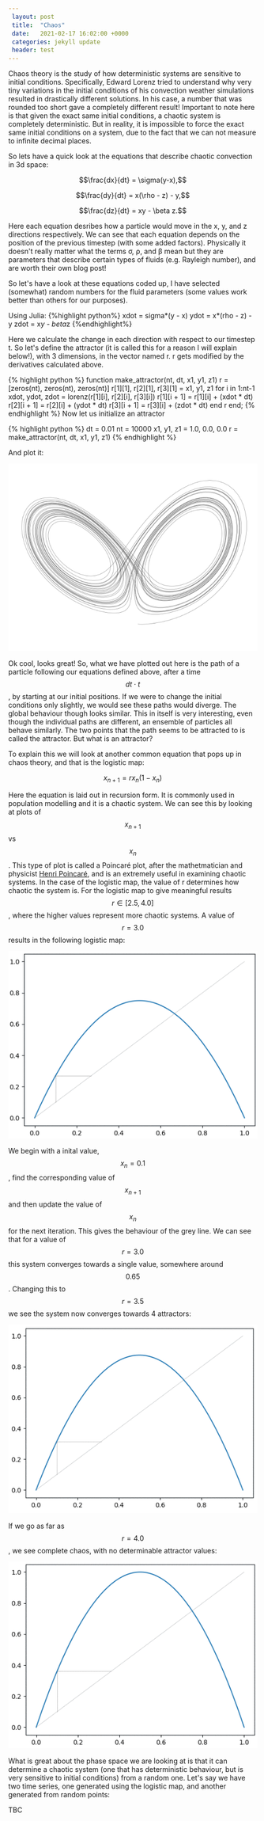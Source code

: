```yaml
---
 layout: post
 title:  "Chaos"
 date:   2021-02-17 16:02:00 +0000
 categories: jekyll update
 header: test
---
```


Chaos theory is the study of how deterministic systems are sensitive to initial conditions. Specifically, Edward Lorenz tried to understand why very tiny variations in the initial conditions of his convection weather simulations resulted in drastically different solutions. In his case, a number that was rounded too short gave a completely different result! Important to note here is that given the exact same initial conditions, a chaotic system is completely deterministic. But in reality, it is impossible to force the exact same initial conditions on a system, due to the fact that we can not measure to infinite decimal places.

So lets have a quick look at the equations that describe chaotic convection in 3d space:

$$\frac{dx}{dt} = \sigma(y-x),$$

$$\frac{dy}{dt} = x(\rho - z) - y,$$

$$\frac{dz}{dt} = xy - \beta z.$$

Here each equation desribes how a particle would move in the x, y, and z directions respectively. We can see that each equation depends on the position of the previous timestep (with some added factors). Physically it doesn't really matter what the terms σ, ρ, and β mean but they are parameters that describe certain types of fluids (e.g. Rayleigh number), and are worth their own blog post!

So let's have a look at these equations coded up, I have selected (somewhat) random numbers for the fluid parameters (some values work better than others for our purposes).

Using Julia:
{%highlight python%}
xdot = sigma*(y - x)
ydot = x*(rho - z) - y
zdot = x*y - beta*z
{%endhighlight%}

Here we calculate the change in each direction with respect to our timestep t. So let's define the attractor (it is called this for a reason I will explain below!), with 3 dimensions, in the vector named r. r gets modified by the derivatives calculated above.

{% highlight python %}
function make_attractor(nt, dt, x1, y1, z1)
    r = [zeros(nt), zeros(nt), zeros(nt)]
    r[1][1], r[2][1], r[3][1] = x1, y1, z1
    for i in 1:nt-1
        xdot, ydot, zdot = lorenz(r[1][i], r[2][i], r[3][i])
        r[1][i + 1] = r[1][i] + (xdot * dt)
        r[2][i + 1] = r[2][i] + (ydot * dt)
        r[3][i + 1] = r[3][i] + (zdot * dt)
    end
    r
end;
{% endhighlight %}
Now let us initialize an attractor

{% highlight python %}
dt = 0.01
nt = 10000
x1, y1, z1 = 1.0, 0.0, 0.0
r = make_attractor(nt, dt, x1, y1, z1)
{% endhighlight %}

And plot it:

![Lorenz1.png image](/assets/img/content/chaos/Lorenz1.png "A Lorenz curve")

Ok cool, looks great! So, what we have plotted out here is the path of a particle following our equations defined above, after a time $$dt \cdot t$$, by starting at our initial positions. If we were to change the initial conditions only slightly, we would see these paths would diverge. The global behaviour though looks similar. This in itself is very interesting, even though the individual paths are different, an ensemble of particles all behave similarly. The two points that the path seems to be attracted to is called the attractor. But what is an attractor?

To explain this we will look at another common equation that pops up in chaos theory, and that is the logistic map:

$$x_{n+1} = rx_n(1-x_n)$$

Here the equation is laid out in recursion form. It is commonly used in population modelling and it is a chaotic system. We can see this by looking at plots of $$x_{n+1}$$ vs $$x_n$$. This type of plot is called a Poincaré plot, after the mathetmatician and physicist <a href="https://en.wikipedia.org/wiki/Henri_Poincar%C3%A9">Henri Poincaré</a>, and is an extremely useful in examining chaotic systems. In the case of the logistic map, the value of r determines how chaotic the system is. For the logistic map to give meaningful results $$r \in [2.5,4.0]$$, where the higher values represent more chaotic systems. A value of $$r=3.0$$ results in the following logistic map:

![Logistic map 1](/assets/img/content/chaos/r3_poincareplot.gif "Logistic map for r=3")

We begin with a inital value, $$x_n = 0.1 $$, find the corresponding value of $$x_{n+1}$$ and then update the value of $$x_n$$ for the next iteration. This gives the behaviour of the grey line. We can see that for a value of $$r = 3.0 $$ this system converges towards a single value, somewhere around $$0.65$$. Changing this to $$r=3.5$$ we see the system now converges towards 4 attractors:

![Logistic map 2](/assets/img/content/chaos/r3p5_poincareplot.gif "Logistic map for r=3.5")

If we go as far as $$r=4.0$$, we see complete chaos, with no determinable attractor values:

![Logistic map 3](/assets/img/content/chaos/r4_poincareplot.gif "Logistic map for r=4")

What is great about the phase space we are looking at is that it can determine a chaotic system (one that has deterministic behaviour, but is very sensitive to initial conditions) from a random one. Let's say we have two time series, one generated using the logistic map, and another generated from random points:

TBC